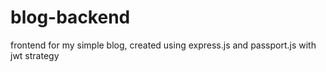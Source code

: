 # blog-backend
frontend for my simple blog, created using express.js and passport.js with jwt strategy
